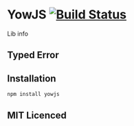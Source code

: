 # YowJS [![Build Status](https://travis-ci.org/LandRover/YowJS.svg?branch=master)](https://travis-ci.org/LandRover/YowJS)

Lib info


## Typed Error

## Installation

`npm install yowjs`

## MIT Licenced
